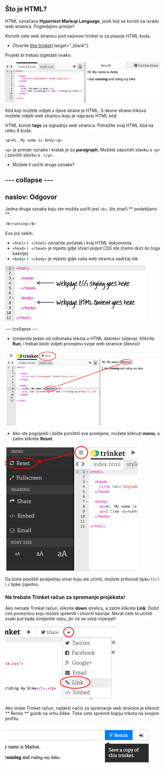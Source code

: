 ## Što je HTML?

HTML označava **Hypertext Markup Language**, jezik koji se koristi za izradu web stranica. Pogledajmo primjer!

Koristit ćete web stranicu pod nazivom trinket.io za pisanje HTML koda.

+ Otvorite [this trinket](http://jumpto.cc/web-intro){:target="_blank"}.

Projekt bi trebao izgledati ovako:

![screenshot](images/birthday-starter.png)

Kôd koji možete vidjeti s lijeve strane je HTML. S desne strane trikova možete vidjeti web stranicu koju je napravio HTML kôd.

HTML koristi **tags** za izgradnju web stranica. Potražite ovaj HTML kôd na retku 8 koda:

```html
<p>Hi. My name is Andy</p>
```

`<p>` je primjer oznake i kratak je za **paragraph**, Možete započeti stavku s `<p>` i završiti stavku s ` </p>`.

+ Možete li uočiti druge oznake?

## \--- collapse \---

## naslov: Odgovor

Jedna druga oznaka koju ste možda uočili jest `<b>`, što znači ** podebljano **:

```html
<b>running</b>
```

Evo još nekih:

+ `<html>` i ` </html>` označite početak i kraj HTML dokumenta
+ `<head>` i ` </head>` je mjesto gdje stvari poput CSS ide (ćemo doći do toga kasnije)
+ `<body>` i ` </body>` je mjesto gdje vaša web stranica sadržaj ide

![screenshot](images/birthday-head-body.png)

\--- /collapse \---

+ Izmijenite jedan od odlomaka teksta u HTML datoteci (slijeva). Kliknite **Run**, i trebali biste vidjeti promjenu svoje web stranice (desno)!

![screenshot](images/birthday-edit-html.png)

+ Ako ste pogriješili i želite poništiti sve promjene, možete kliknuti **menu**, a zatim kliknite **Reset**.

![screenshot](images/birthday-reset.png)

Da biste poništili posljednju stvar koju ste učinili, možete pritisnuti tipku `Ctrl` i `z` tipke zajedno.

### Ne trebate Trinket račun za spremanje projekata!

Ako nemate Trinket račun, kliknite **down** strelicu, a zatim kliknite **Link**. Dobit ćeš poveznicu koju možeš spremiti i otvoriti kasnije. Morat ćete to učiniti svaki put kada izmijenite vezu, jer će se veza mijenjati!

![screenshot](images/birthday-link.png)

Ako imate Trinket račun, najlakši način za spremanje web stranice je kliknuti ** Remix ** gumb na vrhu šiške. Time ćete spremiti kopiju trikota na svojem profilu.

![screenshot](images/birthday-remix.png)